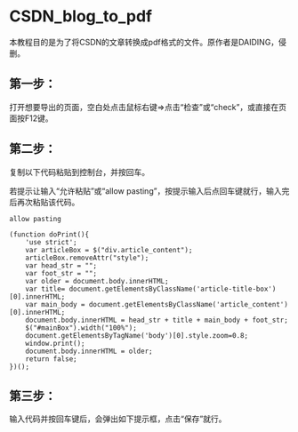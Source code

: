 # CSDN_blog_to_pdf

本教程目的是为了将CSDN的文章转换成pdf格式的文件。原作者是DAIDING，侵删。  

## 第一步：  
打开想要导出的页面，空白处点击鼠标右键⇒点击“检查”或“check”，或直接在页面按F12键。  

## 第二步：  
复制以下代码粘贴到控制台，并按回车。  

若提示让输入“允许粘贴”或“allow pasting”，按提示输入后点回车键就行，输入完后再次粘贴该代码。  
```
allow pasting  
```

```
(function doPrint(){      
	'use strict';
	var articleBox = $("div.article_content");
	articleBox.removeAttr("style");
	var head_str = "";       
	var foot_str = "";   
	var older = document.body.innerHTML;       
	var title= document.getElementsByClassName('article-title-box')[0].innerHTML; 
	var main_body = document.getElementsByClassName('article_content')[0].innerHTML;
	document.body.innerHTML = head_str + title + main_body + foot_str;
	$("#mainBox").width("100%");
	document.getElementsByTagName('body')[0].style.zoom=0.8;     
	window.print();
	document.body.innerHTML = older;
	return false;
})();
```
## 第三步：  
输入代码并按回车键后，会弹出如下提示框，点击“保存”就行。  
